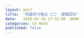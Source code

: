 ```yaml
---
layout: post
title:  "机器学习笔记（二） 逻辑回归"
date:   2018-02-18 17:32:00 -0600
categories: CS Math
published: false
---
```

